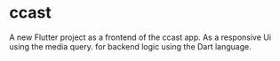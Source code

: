 # ccast
A new Flutter project as a frontend of the ccast app.
As a responsive Ui using the media query.
for backend logic using the Dart language.




